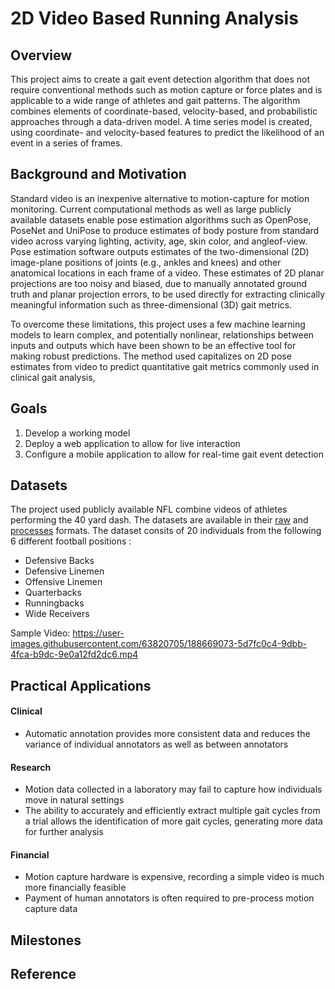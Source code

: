 # 2D Video Based Running Analysis 

## Overview

This project aims to create a gait event detection algorithm that does not require conventional methods such as motion capture or force plates and is applicable to a wide range of athletes and gait patterns. The algorithm combines elements of coordinate-based, velocity-based, and probabilistic approaches through a data-driven
model. A time series model is created, using coordinate- and velocity-based features to predict
the likelihood of an event in a series of frames. 


## Background and Motivation

Standard video is an inexpenive alternative to motion-capture for motion monitoring.  Current computational methods as well as large publicly available datasets enable pose estimation algorithms such as OpenPose, PoseNet and UniPose to produce estimates of body posture from standard video across varying lighting, activity, age, skin color, and angleof-view.  Pose estimation software outputs estimates of the two-dimensional (2D) image-plane positions of joints (e.g., ankles and knees) and other anatomical locations in each frame of a video. These estimates of 2D planar projections are too noisy and biased, due to manually annotated ground truth and planar projection errors, to be used directly for extracting clinically meaningful information such as three-dimensional (3D) gait metrics.

To overcome these limitations, this project uses a few machine learning models to learn complex, and potentially nonlinear, relationships between inputs and outputs which have been shown to be an effective tool for making robust predictions. The method used capitalizes on 2D pose estimates from video to predict quantitative gait metrics commonly used in clinical gait analysis,

## Goals

1. Develop a working model
2. Deploy a web application to allow for live interaction
3. Configure a mobile application to allow for real-time gait event detection

## Datasets

The project used publicly available NFL combine videos of athletes performing the 40 yard dash. The datasets are available in their [raw](https://drive.google.com/drive/folders/15UjFBfslOEZuyPIMUAsSGkER2M6ijU5D?usp=sharing) and [processes](https://drive.google.com/drive/folders/1aMwJaAWk4UOqKriprPE-glR-ie6KSkDb?usp=sharing) formats. The dataset consits of 20 individuals from the following 6 different football positions :

- Defensive Backs
- Defensive Linemen
- Offensive Linemen
- Quarterbacks
- Runningbacks
- Wide Receivers

Sample Video:
https://user-images.githubusercontent.com/63820705/188669073-5d7fc0c4-9dbb-4fca-b9dc-9e0a12fd2dc6.mp4

## Practical Applications

#### Clinical
  - Automatic annotation provides more consistent data and reduces the variance of individual annotators as well as between annotators
  
#### Research
  - Motion data collected in a laboratory may fail to capture how individuals move in natural settings
  - The ability to accurately and efficiently extract multiple gait cycles from a trial allows the identification of more gait cycles, generating more data for further analysis
  
#### Financial
  - Motion capture hardware is expensive, recording a simple video is much more financially feasible
  - Payment of human annotators is often required to pre-process motion capture data
  

## Milestones

## Reference
